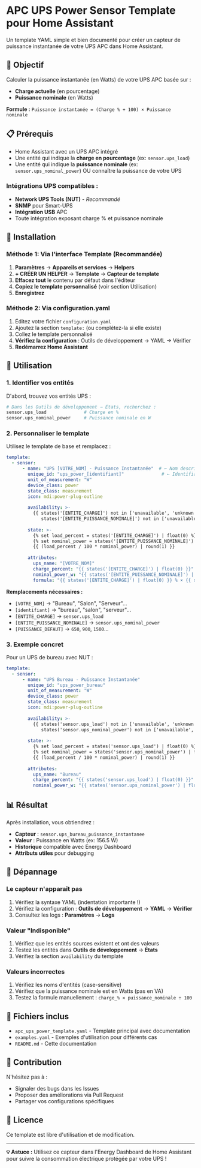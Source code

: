 # APC UPS Power Sensor Template pour Home Assistant

Un template YAML simple et bien documenté pour créer un capteur de puissance instantanée de votre UPS APC dans Home Assistant.

## 🎯 Objectif

Calculer la puissance instantanée (en Watts) de votre UPS APC basée sur :
- **Charge actuelle** (en pourcentage)  
- **Puissance nominale** (en Watts)

**Formule :** `Puissance instantanée = (Charge % ÷ 100) × Puissance nominale`

## 📋 Prérequis

- Home Assistant avec un UPS APC intégré
- Une entité qui indique la **charge en pourcentage** (ex: `sensor.ups_load`)
- Une entité qui indique la **puissance nominale** (ex: `sensor.ups_nominal_power`) OU connaître la puissance de votre UPS

### Intégrations UPS compatibles :
- **Network UPS Tools (NUT)** - *Recommandé*
- **SNMP** pour Smart-UPS
- **Intégration USB** APC
- Toute intégration exposant charge % et puissance nominale

## 🚀 Installation

### Méthode 1: Via l'interface Template (Recommandée)

1. **Paramètres** → **Appareils et services** → **Helpers**
2. **+ CRÉER UN HELPER** → **Template** → **Capteur de template**
3. **Effacez tout** le contenu par défaut dans l'éditeur
4. **Copiez le template personnalisé** (voir section Utilisation)
5. **Enregistrez**

### Méthode 2: Via configuration.yaml

1. Éditez votre fichier `configuration.yaml`
2. Ajoutez la section `template:` (ou complétez-la si elle existe)
3. Collez le template personnalisé
4. **Vérifiez la configuration** : Outils de développement → YAML → Vérifier
5. **Redémarrez Home Assistant**

## 📝 Utilisation

### 1. Identifier vos entités

D'abord, trouvez vos entités UPS :

```bash
# Dans les Outils de développement → États, recherchez :
sensor.ups_load              # Charge en %
sensor.ups_nominal_power     # Puissance nominale en W
```

### 2. Personnaliser le template

Utilisez le template de base et remplacez :

```yaml
template:
  - sensor:
      - name: "UPS [VOTRE_NOM] - Puissance Instantanée"  # ← Nom descriptif
        unique_id: "ups_power_[identifiant]"              # ← Identifiant unique
        unit_of_measurement: "W"
        device_class: power
        state_class: measurement
        icon: mdi:power-plug-outline
        
        availability: >-
          {{ states('[ENTITE_CHARGE]') not in ['unavailable', 'unknown'] and
             states('[ENTITE_PUISSANCE_NOMINALE]') not in ['unavailable', 'unknown'] }}
        
        state: >-
          {% set load_percent = states('[ENTITE_CHARGE]') | float(0) %}
          {% set nominal_power = states('[ENTITE_PUISSANCE_NOMINALE]') | float([PUISSANCE_DEFAUT]) %}
          {{ (load_percent / 100 * nominal_power) | round(1) }}
        
        attributes:
          ups_name: "[VOTRE_NOM]"
          charge_percent: "{{ states('[ENTITE_CHARGE]') | float(0) }}"
          nominal_power_w: "{{ states('[ENTITE_PUISSANCE_NOMINALE]') | float([PUISSANCE_DEFAUT]) }}"
          formula: "{{ states('[ENTITE_CHARGE]') | float(0) }} % × {{ states('[ENTITE_PUISSANCE_NOMINALE]') | float([PUISSANCE_DEFAUT]) }} W"
```

**Remplacements nécessaires :**
- `[VOTRE_NOM]` → "Bureau", "Salon", "Serveur"...
- `[identifiant]` → "bureau", "salon", "serveur"...
- `[ENTITE_CHARGE]` → `sensor.ups_load`
- `[ENTITE_PUISSANCE_NOMINALE]` → `sensor.ups_nominal_power` 
- `[PUISSANCE_DEFAUT]` → `650`, `900`, `1500`...

### 3. Exemple concret

Pour un UPS de bureau avec NUT :

```yaml
template:
  - sensor:
      - name: "UPS Bureau - Puissance Instantanée"
        unique_id: "ups_power_bureau"
        unit_of_measurement: "W"
        device_class: power
        state_class: measurement
        icon: mdi:power-plug-outline
        
        availability: >-
          {{ states('sensor.ups_load') not in ['unavailable', 'unknown'] and
             states('sensor.ups_nominal_power') not in ['unavailable', 'unknown'] }}
        
        state: >-
          {% set load_percent = states('sensor.ups_load') | float(0) %}
          {% set nominal_power = states('sensor.ups_nominal_power') | float(650) %}
          {{ (load_percent / 100 * nominal_power) | round(1) }}
        
        attributes:
          ups_name: "Bureau"
          charge_percent: "{{ states('sensor.ups_load') | float(0) }}"
          nominal_power_w: "{{ states('sensor.ups_nominal_power') | float(650) }}"
```

## 📊 Résultat

Après installation, vous obtiendrez :

- **Capteur** : `sensor.ups_bureau_puissance_instantanee`
- **Valeur** : Puissance en Watts (ex: 156.5 W)
- **Historique** compatible avec Energy Dashboard
- **Attributs utiles** pour debugging

## 🔧 Dépannage

### Le capteur n'apparaît pas
1. Vérifiez la syntaxe YAML (indentation importante !)
2. Vérifiez la configuration : **Outils de développement** → **YAML** → **Vérifier**
3. Consultez les logs : **Paramètres** → **Logs**

### Valeur "Indisponible"
1. Vérifiez que les entités sources existent et ont des valeurs
2. Testez les entités dans **Outils de développement** → **États**
3. Vérifiez la section `availability` du template

### Valeurs incorrectes
1. Vérifiez les noms d'entités (case-sensitive)
2. Vérifiez que la puissance nominale est en Watts (pas en VA)
3. Testez la formule manuellement : `charge_% × puissance_nominale ÷ 100`

## 📁 Fichiers inclus

- `apc_ups_power_template.yaml` - Template principal avec documentation
- `examples.yaml` - Exemples d'utilisation pour différents cas
- `README.md` - Cette documentation

## 🤝 Contribution

N'hésitez pas à :
- Signaler des bugs dans les Issues
- Proposer des améliorations via Pull Request  
- Partager vos configurations spécifiques

## 📄 Licence

Ce template est libre d'utilisation et de modification.

---

**💡 Astuce :** Utilisez ce capteur dans l'Energy Dashboard de Home Assistant pour suivre la consommation électrique protégée par votre UPS !
